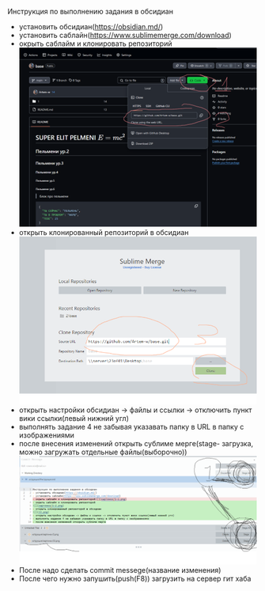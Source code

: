 Инструкция по выполнению задания в обсидиан
- установить обсидиан(https://obsidian.md/)
- установить саблайн(https://www.sublimemerge.com/download)
- окрыть саблайм и клонировать репозиторий
![](картинки/1-2.png)
- открыть клонированный репозиторий в обсидиан
![](картинки/33.png)
- открыть настройки обсидиан -> файлы и ссылки -> отключить пункт вики ссылки(левый нижний угл)
- выполнять задание 4 не забывая указавать папку в URL в папку с изображениями
- после внесения изменений открыть сублиме мерге(stage- загрузка, можно загружать отдельные файлы(выборочно))
![](картинки/4.png)
- После надо сделать commit messege(название изменения)
- После чего нужно запушить(push(F8)) загрузить на сервер гит хаба